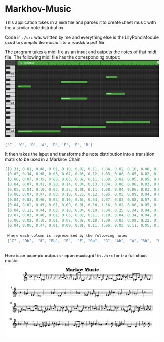 # Markhov-Music
This application takes in a midi file and parses it to create sheet music with the a similar note distribution

Code in `./src` was written by me and everything else is the LilyPond Module used to compile the music into a readable pdf file

The program takes a midi file as an input and outputs the notes of that midi file. The following midi file has the corresponding output:
![test](Midi_Example_Input.png?raw=true "Title")
```c++
{'C', 'G', 'D', 'A', 'D', 'E', 'E', 'B'}
```

It then takes the input and transforms the note distribution into a transition matrix to be used in a Markhov Chain

```c++
{{0.31, 0.01, 0.08, 0.01, 0.10, 0.02, 0.11, 0.04, 0.02, 0.10, 0.06, 0.12},
 {0.02, 0.34, 0.08, 0.03, 0.07, 0.03, 0.12, 0.03, 0.06, 0.05, 0.02, 0.14},
 {0.08, 0.07, 0.35, 0.00, 0.08, 0.02, 0.11, 0.08, 0.02, 0.05, 0.05, 0.09},
 {0.04, 0.07, 0.01, 0.28, 0.14, 0.04, 0.13, 0.04, 0.06, 0.08, 0.03, 0.09},
 {0.05, 0.04, 0.10, 0.03, 0.35, 0.01, 0.11, 0.08, 0.04, 0.06, 0.03, 0.09},
 {0.06, 0.07, 0.07, 0.03, 0.10, 0.26, 0.12, 0.05, 0.05, 0.09, 0.04, 0.07},
 {0.04, 0.03, 0.06, 0.03, 0.10, 0.02, 0.34, 0.07, 0.03, 0.08, 0.07, 0.12},
 {0.04, 0.02, 0.05, 0.01, 0.09, 0.01, 0.16, 0.36, 0.02, 0.08, 0.05, 0.11},
 {0.04, 0.12, 0.04, 0.03, 0.10, 0.04, 0.10, 0.04, 0.25, 0.34, 0.04, 0.12},
 {0.07, 0.03, 0.06, 0.01, 0.05, 0.02, 0.11, 0.10, 0.04, 0.34, 0.04, 0.12},
 {0.06, 0.02, 0.10, 0.01, 0.07, 0.02, 0.18, 0.09, 0.03, 0.09, 0.22, 0.12},
 {0.04, 0.06, 0.07, 0.01, 0.09, 0.01, 0.11, 0.06, 0.03, 0.11, 0.05, 0.35}};

 Where each column is represented by the following notes
 {"C" , "Db",  "D", "Eb",  "E",  "F", "Gb",  "G", "Ab",  "A", "Bb",  "B"}
 
 ```

Here is an example output or open music.pdf in `./src` for the full sheet music:
![test](Example.png?raw=true "Title")
